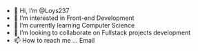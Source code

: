 - 👋 Hi, I’m @Loys237
- 👀 I’m interested in Front-end Development
- 🌱 I’m currently learning Computer Science
- 💞️ I’m looking to collaborate on Fullstack projects development
- 📫 How to reach me ... Email 

<!---
Loys237/Loys237 is a ✨ special ✨ repository because its `README.md` (this file) appears on your GitHub profile.
You can click the Preview link to take a look at your changes.
--->
